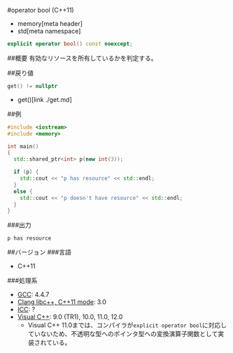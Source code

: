 #operator bool (C++11)
* memory[meta header]
* std[meta namespace]

```cpp
explicit operator bool() const noexcept;
```

##概要
有効なリソースを所有しているかを判定する。


##戻り値

```cpp
get() != nullptr
```
* get()[link ./get.md]


##例
```cpp
#include <iostream>
#include <memory>

int main()
{
  std::shared_ptr<int> p(new int(3));

  if (p) {
    std::cout << "p has resource" << std::endl;
  }
  else {
    std::cout << "p doesn't have resource" << std::endl;
  }
}
```

###出力
```
p has resource
```

##バージョン
###言語
- C++11

###処理系
- [GCC](/implementation.md#gcc): 4.4.7
- [Clang libc++, C++11 mode](/implementation.md#clang): 3.0
- [ICC](/implementation.md#icc): ?
- [Visual C++](/implementation.md#visual_cpp): 9.0 (TR1), 10.0, 11.0, 12.0
	- Visual C++ 11.0までは、コンパイラが`explicit operator bool`に対応していないため、不透明な型へのポインタ型への変換演算子関数として実装されている。

